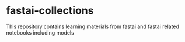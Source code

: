# fastai-collections
This repository contains learning materials from fastai and fastai related notebooks including models
